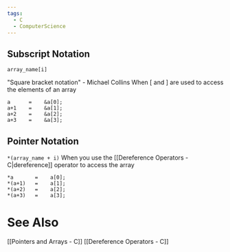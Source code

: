```yaml
---
tags:
  - C
  - ComputerScience
---
```


## Subscript Notation
`array_name[i]`

"Square bracket notation" - Michael Collins
When \[ and \] are used to access the elements of an array
```
a      =    &a[0];
a+1    =    &a[1];
a+2    =    &a[2];
a+3    =    &a[3];
```

## Pointer Notation
`*(array_name + i)`
When you use the [[Dereference Operators - C|dereference]] operator to access the array

```
*a       =    a[0];
*(a+1)   =    a[1];
*(a+2)   =    a[2];
*(a+3)   =    a[3];
```

# See Also
[[Pointers and Arrays - C]]
[[Dereference Operators - C]]